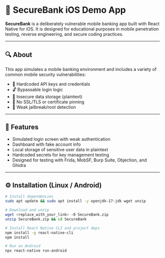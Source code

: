 
# 🏦 SecureBank iOS Demo App

**SecureBank** is a deliberately vulnerable mobile banking app built with React Native for iOS. It is designed for educational purposes in mobile penetration testing, reverse engineering, and secure coding practices.

---

## 🔍 About

This app simulates a mobile banking environment and includes a variety of common mobile security vulnerabilities:

- 🔑 Hardcoded API keys and credentials
- 🔓 Bypassable login logic
- 📁 Insecure data storage (plaintext)
- 🔐 No SSL/TLS or certificate pinning
- 📱 Weak jailbreak/root detection

---

## 🚀 Features

- Simulated login screen with weak authentication
- Dashboard with fake account info
- Local storage of sensitive user data in plaintext
- Hardcoded secrets for key management testing
- Designed for testing with Frida, MobSF, Burp Suite, Objection, and Ghidra

---

## ⚙️ Installation (Linux / Android)

```bash
# Install dependencies
sudo apt update && sudo apt install -y openjdk-17-jdk wget unzip

# Download and unzip
wget <replace_with_your_link> -O SecureBank.zip
unzip SecureBank.zip && cd SecureBank

# Install React Native CLI and project deps
npm install -g react-native-cli
npm install

# Run on Android
npx react-native run-android

